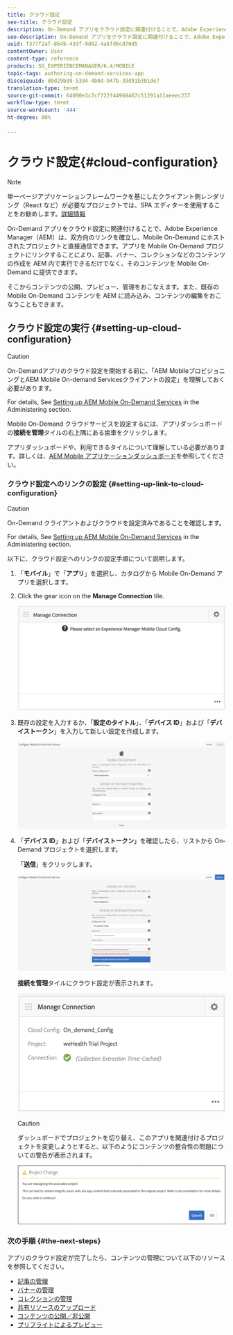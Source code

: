 ```yaml
---
title: クラウド設定
seo-title: クラウド設定
description: On-Demand アプリをクラウド設定に関連付けることで、Adobe Experience Manager（AEM）は、双方向のリンクを確立し、Mobile On-Demand にホストされたプロジェクトと直接通信できます。このページでは、この機能について詳しく見ていきます。
seo-description: On-Demand アプリをクラウド設定に関連付けることで、Adobe Experience Manager（AEM）は、双方向のリンクを確立し、Mobile On-Demand にホストされたプロジェクトと直接通信できます。このページでは、この機能について詳しく見ていきます。
uuid: f377f2af-864b-43df-9d42-4a5fd6cd70d5
contentOwner: User
content-type: reference
products: SG_EXPERIENCEMANAGER/6.4/MOBILE
topic-tags: authoring-on-demand-services-app
discoiquuid: d0d29b99-53d4-4b0d-947b-39d91b381de7
translation-type: tm+mt
source-git-commit: 64090e3c7cf722f44968467c51291a11aeeec237
workflow-type: tm+mt
source-wordcount: '444'
ht-degree: 86%

---
```



# クラウド設定{#cloud-configuration}

>[!NOTE]
>
>単一ページアプリケーションフレームワークを基にしたクライアント側レンダリング（React など）が必要なプロジェクトでは、SPA エディターを使用することをお勧めします。[詳細情報](/help/sites-developing/spa-overview.md)

On-Demand アプリをクラウド設定に関連付けることで、Adobe Experience Manager（AEM）は、双方向のリンクを確立し、Mobile On-Demand にホストされたプロジェクトと直接通信できます。アプリを Mobile On-Demand プロジェクトにリンクすることにより、記事、バナー、コレクションなどのコンテンツの作成を AEM 内で実行できるだけでなく、そのコンテンツを Mobile On-Demand に提供できます。

そこからコンテンツの公開、プレビュー、管理をおこなえます。また、既存の Mobile On-Demand コンテンツを AEM に読み込み、コンテンツの編集をおこなうこともできます。

## クラウド設定の実行 {#setting-up-cloud-configuration}

>[!CAUTION]
>
>On-Demandアプリのクラウド設定を開始する前に、「AEM MobileプロビジョニングとAEM Mobile On-demand Servicesクライアントの設定」を理解しておく必要があります。
>
>For details, See [Setting up AEM Mobile On-Demand Services](/help/mobile/aem-mobile-setup.md) in the Administering section.

Mobile On-Demand クラウドサービスを設定するには、アプリダッシュボードの&#x200B;**接続を管理**&#x200B;タイルの右上隅にある歯車をクリックします。

アプリダッシュボードや、利用できるタイルについて理解している必要があります。詳しくは、[AEM Mobile アプリケーションダッシュボード](/help/mobile/mobile-apps-ondemand-application-dashboard.md)を参照してください。

### クラウド設定へのリンクの設定 {#setting-up-link-to-cloud-configuration}

>[!CAUTION]
>
>On-Demand クライアントおよびクラウドを設定済みであることを確認します。
>
>For details, See [Setting up AEM Mobile On-Demand Services](/help/mobile/aem-mobile-setup.md) in the Administering section.

以下に、クラウド設定へのリンクの設定手順について説明します。

1. 「**モバイル**」で「**アプリ**」を選択し、カタログから Mobile On-Demand アプリを選択します。
1. Click the gear icon on the **Manage Connection** tile.

   ![chlimage_1-65](assets/chlimage_1-65.png)

1. 既存の設定を入力するか、「**設定のタイトル**」、「**デバイス ID**」および「**デバイストークン**」を入力して新しい設定を作成します。

   ![chlimage_1-66](assets/chlimage_1-66.png)

1. 「**デバイス ID**」および「**デバイストークン**」を確認したら、リストから On-Demand プロジェクトを選択します。

   「**送信**」をクリックします。

   ![chlimage_1-67](assets/chlimage_1-67.png)

   **接続を管理**&#x200B;タイルにクラウド設定が表示されます。

   ![chlimage_1-68](assets/chlimage_1-68.png)

   >[!CAUTION]
   >
   >ダッシュボードでプロジェクトを切り替え、このアプリを関連付けるプロジェクトを変更しようとすると、以下のようにコンテンツの整合性の問題についての警告が表示されます。

   ![chlimage_1-69](assets/chlimage_1-69.png)

### 次の手順 {#the-next-steps}

アプリのクラウド設定が完了したら、コンテンツの管理について以下のリソースを参照してください。

* [記事の管理](/help/mobile/mobile-on-demand-managing-articles.md)
* [バナーの管理](/help/mobile/mobile-on-demand-managing-banners.md)
* [コレクションの管理](/help/mobile/mobile-on-demand-managing-collections.md)
* [共有リソースのアップロード](/help/mobile/mobile-on-demand-shared-resources.md)
* [コンテンツの公開／非公開](/help/mobile/mobile-on-demand-publishing-unpublishing.md)
* [プリフライトによるプレビュー](/help/mobile/aem-mobile-manage-ondemand-services.md)
